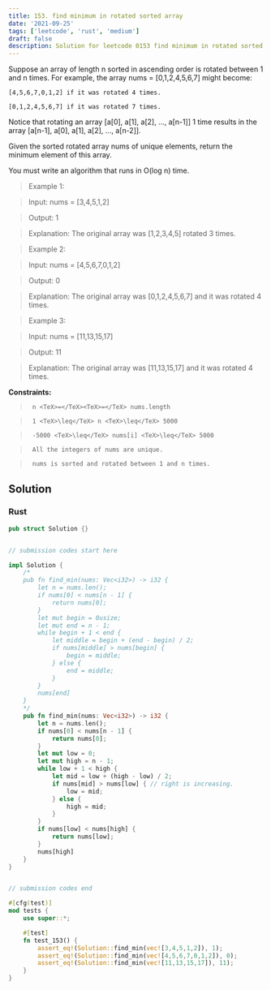 ```yaml
---
title: 153. find minimum in rotated sorted array
date: '2021-09-25'
tags: ['leetcode', 'rust', 'medium']
draft: false
description: Solution for leetcode 0153 find minimum in rotated sorted array
---
```


 

  Suppose an array of length n sorted in ascending order is rotated between 1 and n times. For example, the array nums <TeX>=</TeX> [0,1,2,4,5,6,7] might become:

  

  	[4,5,6,7,0,1,2] if it was rotated 4 times.

  	[0,1,2,4,5,6,7] if it was rotated 7 times.

  

  Notice that rotating an array [a[0], a[1], a[2], ..., a[n-1]] 1 time results in the array [a[n-1], a[0], a[1], a[2], ..., a[n-2]].

  Given the sorted rotated array nums of unique elements, return the minimum element of this array.

  You must write an algorithm that runs in O(log n) time.

   

 >   Example 1:

  

 >   Input: nums <TeX>=</TeX> [3,4,5,1,2]

 >   Output: 1

 >   Explanation: The original array was [1,2,3,4,5] rotated 3 times.

  

 >   Example 2:

  

 >   Input: nums <TeX>=</TeX> [4,5,6,7,0,1,2]

 >   Output: 0

 >   Explanation: The original array was [0,1,2,4,5,6,7] and it was rotated 4 times.

  

 >   Example 3:

  

 >   Input: nums <TeX>=</TeX> [11,13,15,17]

 >   Output: 11

 >   Explanation: The original array was [11,13,15,17] and it was rotated 4 times. 

  

   

  **Constraints:**

  

 >   	n <TeX>=</TeX><TeX>=</TeX> nums.length

 >   	1 <TeX>\leq</TeX> n <TeX>\leq</TeX> 5000

 >   	-5000 <TeX>\leq</TeX> nums[i] <TeX>\leq</TeX> 5000

 >   	All the integers of nums are unique.

 >   	nums is sorted and rotated between 1 and n times.


## Solution
### Rust
```rust
pub struct Solution {}


// submission codes start here

impl Solution {
    /* 
    pub fn find_min(nums: Vec<i32>) -> i32 {
        let n = nums.len();
        if nums[0] < nums[n - 1] {
            return nums[0];
        }
        let mut begin = 0usize;
        let mut end = n - 1;
        while begin + 1 < end {
            let middle = begin + (end - begin) / 2;
            if nums[middle] > nums[begin] {
                begin = middle;
            } else {
                end = middle;
            }
        }
        nums[end]
    }
    */
    pub fn find_min(nums: Vec<i32>) -> i32 {
        let n = nums.len();
        if nums[0] < nums[n - 1] {
            return nums[0];
        }
        let mut low = 0;
        let mut high = n - 1;
        while low + 1 < high {
            let mid = low + (high - low) / 2;
            if nums[mid] > nums[low] { // right is increasing. 
                low = mid;
            } else {
                high = mid;
            }
        }
        if nums[low] < nums[high] {
            return nums[low];
        }
        nums[high]
    }
}


// submission codes end

#[cfg(test)]
mod tests {
    use super::*;

    #[test]
    fn test_153() {
        assert_eq!(Solution::find_min(vec![3,4,5,1,2]), 1);
        assert_eq!(Solution::find_min(vec![4,5,6,7,0,1,2]), 0);
        assert_eq!(Solution::find_min(vec![11,13,15,17]), 11);
    }
}

```
